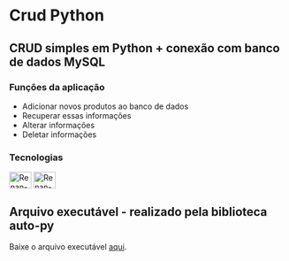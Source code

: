 # Crud Python

## CRUD simples em Python + conexão com banco de dados MySQL

### Funções da aplicação
- Adicionar novos produtos ao banco de dados
- Recuperar essas informações  
- Alterar informações 
- Deletar informações


### Tecnologias
<div>
    <img align="center" alt="Renan-Python" height="30" width="40"  src="https://cdn.jsdelivr.net/gh/devicons/devicon/icons/python/python-original.svg" />
    <img align="center" alt="Renan-MySQL" height="30" width="40"  src="https://cdn.jsdelivr.net/gh/devicons/devicon/icons/mysql/mysql-original.svg" /> 

</div>

## Arquivo executável - realizado pela biblioteca auto-py
Baixe o arquivo executável [aqui](/Search.exe).
